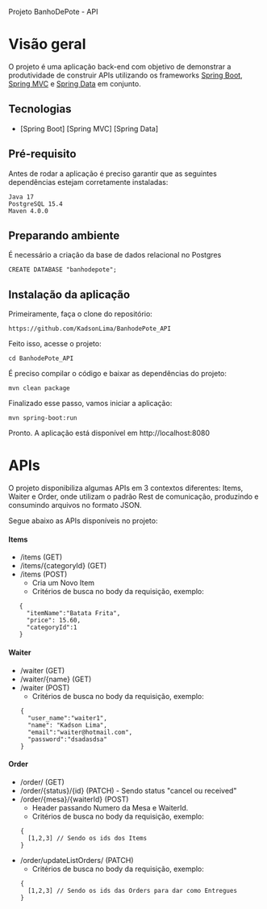 Projeto BanhoDePote - API

# Visão geral

O projeto é uma aplicação back-end com objetivo de demonstrar a produtividade de construir APIs utilizando os frameworks [Spring Boot](https://projects.spring.io/spring-boot), [Spring MVC](https://docs.spring.io/spring/docs/current/spring-framework-reference/html/mvc.html) e [Spring Data](http://projects.spring.io/spring-data) em conjunto.

## Tecnologias

- [Spring Boot] [Spring MVC] [Spring Data]

## Pré-requisito

Antes de rodar a aplicação é preciso garantir que as seguintes dependências estejam corretamente instaladas:
```
Java 17
PostgreSQL 15.4
Maven 4.0.0 
```

## Preparando ambiente

É necessário a criação da base de dados relacional no Postgres

```
CREATE DATABASE "banhodepote";
```

## Instalação da aplicação

Primeiramente, faça o clone do repositório:
```
https://github.com/KadsonLima/BanhodePote_API
```
Feito isso, acesse o projeto:
```
cd BanhodePote_API
```
É preciso compilar o código e baixar as dependências do projeto:
```
mvn clean package
```
Finalizado esse passo, vamos iniciar a aplicação:
```
mvn spring-boot:run
```
Pronto. A aplicação está disponível em http://localhost:8080


# APIs

O projeto disponibiliza algumas APIs em 3 contextos diferentes: Items, Waiter e Order, onde utilizam o padrão Rest de comunicação, produzindo e consumindo arquivos no formato JSON.

Segue abaixo as APIs disponíveis no projeto:

#### Items

 - /items (GET)
 - /items/{categoryId} (GET)
 - /items (POST)
	 - Cria um Novo Item
     - Critérios de busca no body da requisição, exemplo:
 ```
    {
	  "itemName":"Batata Frita",
	  "price": 15.60,
	  "categoryId":1
    }
  ```

#### Waiter

 - /waiter (GET)
 - /waiter/{name} (GET)
 - /waiter  (POST)
	 - Critérios de busca no body da requisição, exemplo:
    ```
    {
	  "user_name":"waiter1",
	  "name": "Kadson Lima",
	  "email":"waiter@hotmail.com",
	  "password":"dsadasdsa"
    }
    ```
 
 #### Order
 
  - /order/ (GET)
  - /order/{status}/{id} (PATCH) - Sendo status "cancel ou received"
  - /order/{mesa}/{waiterId}  (POST)
	 - Header passando Numero da Mesa e WaiterId.
	 - Critérios de busca no body da requisição, exemplo:
    ```
    {
	  [1,2,3] // Sendo os ids dos Items
    }
    ```
  - /order/updateListOrders/  (PATCH)
	 - Critérios de busca no body da requisição, exemplo:
    ```
    {
	  [1,2,3] // Sendo os ids das Orders para dar como Entregues
    }
    ```
